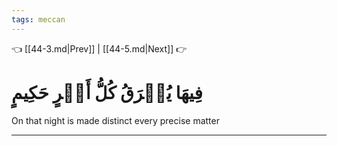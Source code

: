 ```yaml
---
tags: meccan
---
```


👈 [[44-3.md|Prev]] | [[44-5.md|Next]] 👉

# فِيهَا يُفۡرَقُ كُلُّ أَمۡرٍ حَكِيمٍ

On that night is made distinct every precise matter

---

